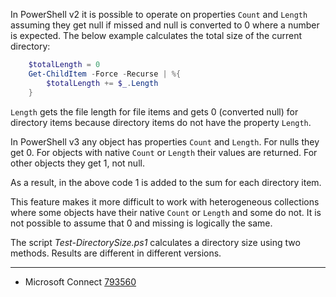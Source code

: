 
In PowerShell v2 it is possible to operate on properties `Count` and `Length`
assuming they get null if missed and null is converted to 0 where a number is
expected. The below example calculates the total size of the current directory:

```powershell
    $totalLength = 0
    Get-ChildItem -Force -Recurse | %{
        $totalLength += $_.Length
    }
```

`Length` gets the file length for file items and gets 0 (converted null) for
directory items because directory items do not have the property `Length`.

In PowerShell v3 any object has properties `Count` and `Length`. For nulls they
get 0. For objects with native `Count` or `Length` their values are returned.
For other objects they get 1, not null.

As a result, in the above code 1 is added to the sum for each directory item.

This feature makes it more difficult to work with heterogeneous collections
where some objects have their native `Count` or `Length` and some do not.
It is not possible to assume that 0 and missing is logically the same.

The script *Test-DirectorySize.ps1* calculates a directory size using two
methods. Results are different in different versions.

---
- Microsoft Connect [793560](https://connect.microsoft.com/PowerShell/feedback/details/793560)
